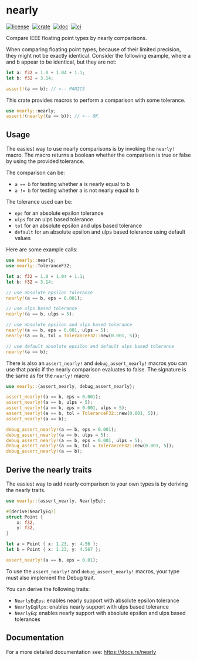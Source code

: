 # nearly

[![license][license-badge]][license-url]&nbsp;
[![crate][crate-badge]][crate-url]&nbsp;
[![doc][doc-badge]][doc-url]&nbsp;
[![ci][ci-badge]][ci-url]

[license-badge]: https://img.shields.io/github/license/se-mo/nearly?color=blue&style=flat-square
[license-url]: https://github.com/se-mo/nearly/blob/main/LICENSE
[crate-badge]: https://img.shields.io/crates/v/nearly.svg?style=flat-square&logo=rust
[crate-url]: https://crates.io/crates/nearly
[doc-badge]: https://img.shields.io/docsrs/nearly?style=flat-square&logo=docsdotrs
[doc-url]: https://docs.rs/nearly
[ci-badge]: https://img.shields.io/github/actions/workflow/status/se-mo/nearly/ci.yml?label=ci&style=flat-square&logo=github
[ci-url]: https://github.com/se-mo/nearly/actions/workflows/ci.yml

Compare IEEE floating point types by nearly comparisons.

When comparing floating point types, because of their limited precision, they might not be
exactly identical. Consider the following example, where a and b appear to be identical, but
they are not:

```rust
let a: f32 = 1.0 + 1.04 + 1.1;
let b: f32 = 3.14;

assert!(a == b); // <-- PANICS
```

This crate provides macros to perform a comparison with some tolerance.

```rust
use nearly::nearly;
assert!(nearly!(a == b)); // <-- OK
```

## Usage

The easiest way to use nearly comparisons is by invoking the `nearly!` macro. The macro returns a boolean whether the comparison is true or false by using the provided tolerance.

The comparison can be:
  - `a == b` for testing whether a is nearly equal to b
  - `a != b` for testing whether a is not nearly equal to b

The tolerance used can be:
  - `eps` for an absolute epsilon tolerance
  - `ulps` for an ulps based tolerance
  - `tol` for an absolute epsilon and ulps based tolerance
  - `default` for an absolute epsilon and ulps based tolerance using default values

Here are some example calls:

```rust
use nearly::nearly;
use nearly::ToleranceF32;

let a: f32 = 1.0 + 1.04 + 1.1;
let b: f32 = 3.14;

// use absolute epsilon tolerance
nearly!(a == b, eps = 0.001);

// use ulps based tolerance
nearly!(a == b, ulps = 5);

// use absolute epsilon and ulps based tolerance
nearly!(a == b, eps = 0.001, ulps = 5);
nearly!(a == b, tol = ToleranceF32::new(0.001, 5));

// use default absolute epsilon and default ulps based tolerance
nearly!(a == b);
```

There is also an `assert_nearly!` and `debug_assert_nearly!` macros you can use that panic if the nearly comparison evaluates to false. The signature is the same as for the `nearly!` macro.

```rust
use nearly::{assert_nearly, debug_assert_nearly};

assert_nearly!(a == b, eps = 0.001);
assert_nearly!(a == b, ulps = 5);
assert_nearly!(a == b, eps = 0.001, ulps = 5);
assert_nearly!(a == b, tol = ToleranceF32::new(0.001, 5));
assert_nearly!(a == b);

debug_assert_nearly!(a == b, eps = 0.001);
debug_assert_nearly!(a == b, ulps = 5);
debug_assert_nearly!(a == b, eps = 0.001, ulps = 5);
debug_assert_nearly!(a == b, tol = ToleranceF32::new(0.001, 5));
debug_assert_nearly!(a == b);
```

## Derive the nearly traits

The easiest way to add nearly comparison to your own types is by deriving the nearly traits.
 
```rust
use nearly::{assert_nearly, NearlyEq};

#[derive(NearlyEq)]
struct Point {
    x: f32,
    y: f32,
}

let a = Point { x: 1.23, y: 4.56 };
let b = Point { x: 1.23, y: 4.567 };

assert_nearly!(a == b, eps = 0.01);
```
 
To use the `assert_nearly!` and `debug_assert_nearly!` macros, your type must also implement the Debug trait.

You can derive the following traits:
  - `NearlyEqEps`: enables nearly support with absolute epsilon
    tolerance
  - `NearlyEqUlps`: enables nearly support with ulps based
    tolerance
  - `NearlyEq`: enables nearly support with absolute epsilon and ulps
    based tolerances

## Documentation

For a more detailed documentation see: https://docs.rs/nearly
